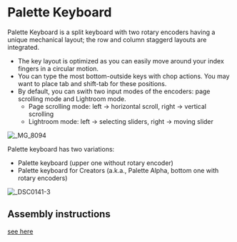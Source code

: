 # Palette Keyboard

Palette Keyboard is a split keyboard with two rotary encoders having a unique mechanical layout; the row and column staggerd layouts are integrated.
- The key layout is optimized as you can easily move around your index fingers in a circular motion.
- You can type the most bottom-outside keys with chop actions. You may want to place tab and shift-tab for these positions.
- By default, you can swith two input modes of the encoders: page scrolling mode and Lightroom mode.
  - Page scrolling mode: left -> horizontal scroll, right -> vertical scrolling
  - Lightroom mode: left -> selecting sliders, right -> moving slider

![_MG_8094](https://user-images.githubusercontent.com/617057/76757973-0b5f3680-67cc-11ea-989d-8562ef4af6c9.jpg)

Palette keyboard has two variations:
- Palette keyboard (upper one without rotary encoder)
- Palette keyboard for Creators (a.k.a., Palette Alpha, bottom one with rotary encoders)

![_DSC0141-3](https://user-images.githubusercontent.com/617057/76695999-a8857680-66c9-11ea-9e60-786ee995818f.jpg)


## Assembly instructions

[see here](./palette_alpha/doc/assembly_instructions.md)
